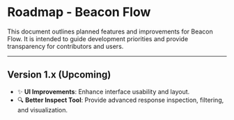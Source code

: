 # Roadmap - Beacon Flow

This document outlines planned features and improvements for Beacon Flow.
It is intended to guide development priorities and provide transparency for contributors and users.

---

## Version 1.x (Upcoming)
- ✨ **UI Improvements**: Enhance interface usability and layout.
- 🔍 **Better Inspect Tool**: Provide advanced response inspection, filtering, and visualization.
